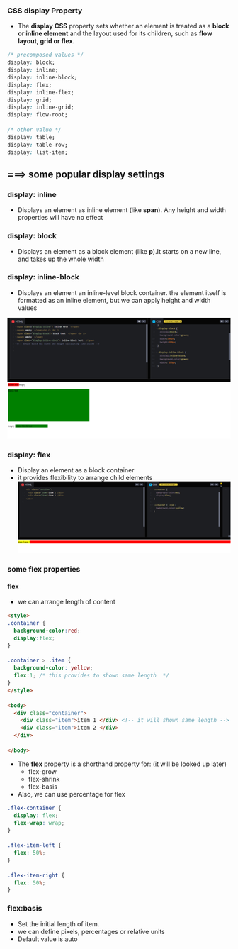 ### CSS display Property
* The **display** **CSS** property sets whether an element is treated as a **block or inline element** and the layout used for its children, such as **flow layout, grid or flex**.

```css
/* precomposed values */
display: block;
display: inline;
display: inline-block;
display: flex;
display: inline-flex;
display: grid;
display: inline-grid;
display: flow-root;

/* other value */
display: table;
display: table-row;
display: list-item;
```

## ===> some popular display settings

### display: inline
* Displays an element as inline element (like **span**). Any height and width properties will have no effect

### display: block
* Displays an element as a block element (like **p**).It starts on a new line, and takes up the whole width

### display: inline-block
* Displays an element an inline-level block container. the element itself is formatted as an inline element, but we can apply height and width values

![](./block-inline-inlineBlock.png)

### display: flex
* Display an element as a block container
* it provides flexibility to arrange child elements
![](./display-flex.png)

### some flex properties
#### **flex**
* we can arrange length of content

```html
<style>
.container {
  background-color:red;
  display:flex;
}

.container > .item {
  background-color: yellow;
  flex:1; /* this provides to shown same length  */
}
</style>

<body>
  <div class="container">
    <div class="item">item 1 </div> <!-- it will shown same length -->
    <div class="item">item 2 </div>
  </div>

</body>
```

* The **flex** property is a shorthand property for: (it will be looked up later)
    * flex-grow
    * flex-shrink
    * flex-basis
* Also, we can use percentage for flex
```css
.flex-container {
  display: flex;
  flex-wrap: wrap;
}

.flex-item-left {
  flex: 50%;
}

.flex-item-right {
  flex: 50%;
}
```

### flex:basis
* Set the initial length of item.
* we can define  pixels, percentages or relative units
* Default value is auto